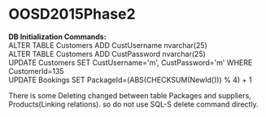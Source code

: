 # OOSD2015Phase2
**DB Initialization Commands:**  
ALTER TABLE Customers ADD CustUsername nvarchar(25)  
ALTER TABLE Customers ADD CustPassword nvarchar(25)  
UPDATE Customers SET CustUsername='m', CustPassword='m' WHERE CustomerId=135  
UPDATE Bookings SET PackageId=(ABS(CHECKSUM(NewId())) % 4) + 1  

There is some Deleting changed between table Packages and suppliers, Products(Linking relations). so do not use SQL-S delete command directly.
